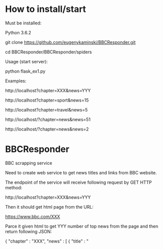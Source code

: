 # How to install/start

Must be installed:

Python 3.6.2

git clone https://github.com/eugenykaminski/BBCResponder.git

cd BBCResponder/BBCResponder/spiders


Usage (start server):

python flask_ex1.py 

Examples:

http://localhost?chapter=XXX&news=YYY

http://localhost?chapter=sport&news=15

http://localhost?chapter=travel&news=5

http://localhost/?chapter=news&news=51

http://localhost/?chapter=news&news=2



# BBCResponder

BBC scrapping service

Need to create web service to get news titles and links from BBC website.

The endpoint of the service will receive following request by GET HTTP method:

http://localhost?chapter=XXX&news=YYY

Then it should get html page from the URL: 

https://www.bbc.com/XXX

Parce it given html to get YYY number of top news from the page and then return following JSON:

{
    "chapter" : "XXX",
    "news" : [
    {
      "title" : "<title of the news>",
      "URL" : "<link to the news>"
    }
    
}
For example for the request:

http://localhost?chapter=sport&news=3

The service will return a response like this:

{
    "chapter" : "sport",
    "news" : [
    {
      "title" : "Liam Williams: Full-back fit as Wales unchanged to face Ireland",
      "URL" : "https://www.bbc.com/sport/rugby-union/47568773"
    },
    {
      "title" : "Bayern Munich 1-3 Liverpool: Jurgen Klopp says Reds are among Europe's elite again",
      "URL" : "https://www.bbc.com/sport/football/47564048"
    },
    {
      "title" : "Sky Brown: The 10-year-old British skateboarder aiming to make history at Tokyo",
      "URL" : "https://www.bbc.com/sport/olympics/47523698"
    },
    
}

